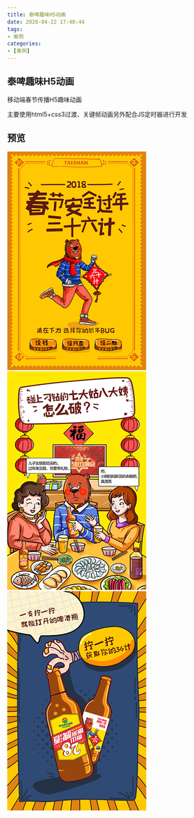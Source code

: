 ```yaml
---
title: 泰啤趣味H5动画
date: 2020-04-22 17:40:44
tags:
- 案例
categories:
- [案例]
---
```

## 泰啤趣味H5动画

移动端春节传播H5趣味动画

主要使用html5+css3过渡、关键帧动画另外配合JS定时器进行开发

<!-- more -->

## 预览
![](https://raw.githubusercontent.com/RocWangPeng/king-static/master/20200422174119.png)
![](https://raw.githubusercontent.com/RocWangPeng/king-static/master/20200422174139.png)
![](https://raw.githubusercontent.com/RocWangPeng/king-static/master/20200422174242.png)